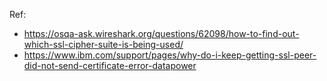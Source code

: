 Ref: 
- https://osqa-ask.wireshark.org/questions/62098/how-to-find-out-which-ssl-cipher-suite-is-being-used/
- https://www.ibm.com/support/pages/why-do-i-keep-getting-ssl-peer-did-not-send-certificate-error-datapower
